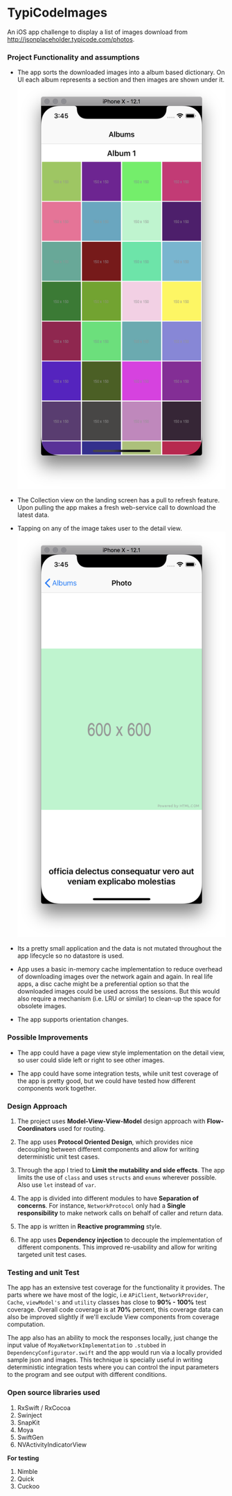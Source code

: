 # TypiCodeImages
An iOS app challenge to display a list of images download from http://jsonplaceholder.typicode.com/photos.

### Project Functionality and assumptions
  - The app sorts the downloaded images into a album based dictionary. On UI each album represents a section and then images are shown under it.
    ![List View](/Images/list.png)

  - The Collection view on the landing screen has a pull to refresh feature. Upon pulling the app makes a fresh web-service call to download the latest data.

  - Tapping on any of the image takes user to the detail view.
  ![detail View](/Images/detail.png)

  - Its a pretty small application and the data is not mutated throughout the app lifecycle so no datastore is used.

  - App uses a basic in-memory cache implementation to reduce overhead of downloading images over the network again and again. In real life apps, a disc cache might be a preferential option so that the downloaded images could be used across the sessions. But this would also require a mechanism (i.e. LRU or similar) to clean-up the space for obsolete images.
  - The app supports orientation changes.

### Possible Improvements
  - The app could have a page view style implementation on the detail view, so user could slide left or right to see other images.

  - The app could have some integration tests, while unit test coverage of the app is pretty good, but we could have tested how different components work together.


### Design Approach
  1. The project uses **Model-View-View-Model** design approach with **Flow-Coordinators** used for routing.

  2. The app uses **Protocol Oriented Design**, which provides nice decoupling between different components and allow for writing deterministic unit test cases.

  3. Through the app I tried to **Limit the mutability and side effects**. The app limits the use of `class` and uses `structs` and `enums` wherever possible. Also use `let` instead of `var`.

  4. The app is divided into different modules to have **Separation of concerns**. For instance, `NetworkProtocol` only had a **Single responsibility** to make network calls on behalf of caller and return data.

  5. The app is written in **Reactive programming** style.

  6. The app uses **Dependency injection** to decouple the implementation of different components. This improved re-usability and allow for writing targeted unit test cases.

### Testing and unit Test
  The app has an extensive test coverage for the functionality it provides. The parts where we have most of the logic, i.e `APiClient`, `NetworkProvider`, `Cache`, `viewModel's` and `utility` classes has close to **90% - 100%** test coverage. Overall code coverage is at **70%** percent, this coverage data can also be improved slightly if we'll exclude View components from coverage computation.

  The app also has an ability to mock the responses locally, just change the input value of `MoyaNetworkImplementation` to `.stubbed` in `DependencyConfigurator.swift` and the app would run via a locally provided sample json and images. This technique is specially useful in writing deterministic integration tests where you can control the input parameters to the program and see output with different conditions.


### Open source libraries used

  1. RxSwift / RxCocoa
  2. Swinject
  3. SnapKit
  4. Moya
  5. SwiftGen
  6. NVActivityIndicatorView

  **For testing**
  1. Nimble
  2. Quick
  3. Cuckoo

